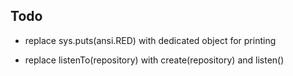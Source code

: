 Todo
----
* replace sys.puts(ansi.RED) with dedicated object for printing

* replace listenTo(repository) with create(repository) and listen()
